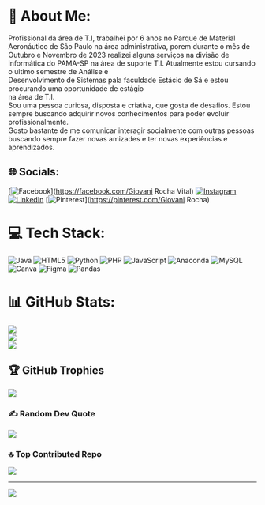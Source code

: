 # 💫 About Me:
Profissional da área de T.I, trabalhei por 6 anos no Parque de Material Aeronáutico de São Paulo na área administrativa, porem durante o mês de Outubro e Novembro de 2023 realizei alguns serviços na divisão de<br>informática do PAMA-SP na área de suporte T.I. Atualmente estou cursando o ultimo semestre de Análise e<br>Desenvolvimento de Sistemas pala faculdade Estácio de Sá e estou procurando uma oportunidade de estágio<br>na área de T.I.<br>Sou uma pessoa curiosa, disposta e criativa, que gosta de desafios. Estou sempre buscando adquirir novos conhecimentos para poder evoluir profissionalmente.<br>Gosto bastante de me comunicar interagir socialmente com outras pessoas buscando sempre fazer novas amizades e ter novas experiências e aprendizados.


## 🌐 Socials:
[![Facebook](https://img.shields.io/badge/Facebook-%231877F2.svg?logo=Facebook&logoColor=white)](https://facebook.com/Giovani Rocha Vital) [![Instagram](https://img.shields.io/badge/Instagram-%23E4405F.svg?logo=Instagram&logoColor=white)](https://instagram.com/giovanirocha7) [![LinkedIn](https://img.shields.io/badge/LinkedIn-%230077B5.svg?logo=linkedin&logoColor=white)](https://linkedin.com/in/https://www.linkedin.com/in/giovanirocha-grv/) [![Pinterest](https://img.shields.io/badge/Pinterest-%23E60023.svg?logo=Pinterest&logoColor=white)](https://pinterest.com/Giovani Rocha) 

# 💻 Tech Stack:
![Java](https://img.shields.io/badge/java-%23ED8B00.svg?style=for-the-badge&logo=openjdk&logoColor=white) ![HTML5](https://img.shields.io/badge/html5-%23E34F26.svg?style=for-the-badge&logo=html5&logoColor=white) ![Python](https://img.shields.io/badge/python-3670A0?style=for-the-badge&logo=python&logoColor=ffdd54) ![PHP](https://img.shields.io/badge/php-%23777BB4.svg?style=for-the-badge&logo=php&logoColor=white) ![JavaScript](https://img.shields.io/badge/javascript-%23323330.svg?style=for-the-badge&logo=javascript&logoColor=%23F7DF1E) ![Anaconda](https://img.shields.io/badge/Anaconda-%2344A833.svg?style=for-the-badge&logo=anaconda&logoColor=white) ![MySQL](https://img.shields.io/badge/mysql-%2300000f.svg?style=for-the-badge&logo=mysql&logoColor=white) ![Canva](https://img.shields.io/badge/Canva-%2300C4CC.svg?style=for-the-badge&logo=Canva&logoColor=white) ![Figma](https://img.shields.io/badge/figma-%23F24E1E.svg?style=for-the-badge&logo=figma&logoColor=white) ![Pandas](https://img.shields.io/badge/pandas-%23150458.svg?style=for-the-badge&logo=pandas&logoColor=white)
# 📊 GitHub Stats:
![](https://github-readme-stats.vercel.app/api?username=Giovanirock&theme=vision-friendly-dark&hide_border=false&include_all_commits=false&count_private=false)<br/>
![](https://github-readme-streak-stats.herokuapp.com/?user=Giovanirock&theme=vision-friendly-dark&hide_border=false)<br/>
![](https://github-readme-stats.vercel.app/api/top-langs/?username=Giovanirock&theme=vision-friendly-dark&hide_border=false&include_all_commits=false&count_private=false&layout=compact)

## 🏆 GitHub Trophies
![](https://github-profile-trophy.vercel.app/?username=Giovanirock&theme=monokai&no-frame=false&no-bg=false&margin-w=4)

### ✍️ Random Dev Quote
![](https://quotes-github-readme.vercel.app/api?type=vetical&theme=radical)

### 🔝 Top Contributed Repo
![](https://github-contributor-stats.vercel.app/api?username=Giovanirock&limit=5&theme=monokai&combine_all_yearly_contributions=true)

---
[![](https://visitcount.itsvg.in/api?id=Giovanirock&icon=6&color=7)](https://visitcount.itsvg.in)

<!-- Proudly created with GPRM ( https://gprm.itsvg.in ) -->